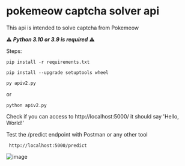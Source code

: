# pokemeow captcha solver api

This api is intended to solve captcha from Pokemeow

⚠️ ***Python 3.10 or 3.9 is required*** ⚠️

Steps:

```plaintext
pip install -r requirements.txt
   ```

```plaintext
pip install --upgrade setuptools wheel
   ```

```plaintext
py apiv2.py
   ```
or

```plaintext
python apiv2.py
   ```

Check if you can access to http://localhost:5000/ it should say 'Hello, World!'

Test the /predict endpoint with Postman or any other tool

```plaintext
 http://localhost:5000/predict
   ```

![image](https://github.com/qqqwda/pokemeow-captcha-api/assets/41929135/13ff2373-8e54-4785-8570-82dc58256716)
